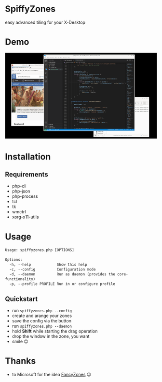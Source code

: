 
# SpiffyZones

easy advanced tiling for your X-Desktop

# Demo
![Demo1](https://github.com/TheUnknownOnes/SpiffyZones/raw/main/demo/SpiffiyZonesDemo1.gif)

# Installation
## Requirements

 - php-cli
 - php-json
 - php-process
 - tcl
 - tk
 - wmctrl
 - xorg-x11-utils

# Usage

```
Usage: spiffyzones.php [OPTIONS]

Options:
  -h, --help            Show this help
  -c, --config          Configuration mode
  -d, --daemon          Run as daemon (provides the core-functionality)
  -p, --profile PROFILE Run in or configure profile
```

## Quickstart
 - run `spiffyzones.php --config`
 - create and arange your zones
 - save the config via the button
 - run `spiffyzones.php --daemon`
 - hold **Shift** while starting the drag operation
 - drop the window in the zone, you want
 - smile 😊
 
# Thanks
 - to Microsoft for the idea [FancyZones](https://docs.microsoft.com/en-us/windows/powertoys/fancyzones) 😉
